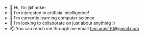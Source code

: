 - 👋 Hi, I’m @finnker
- 👀 I’m interested in artificial intelligence!
- 🌱 I’m currently learning computer science
- 💞️ I’m looking to collaborate on just about anything :)
- 📫 You can reach me through me email finn.oneill10@gmail.com

<!---
finnker/finnker is a ✨ special ✨ repository because its `README.md` (this file) appears on your GitHub profile.
You can click the Preview link to take a look at your changes.
--->
